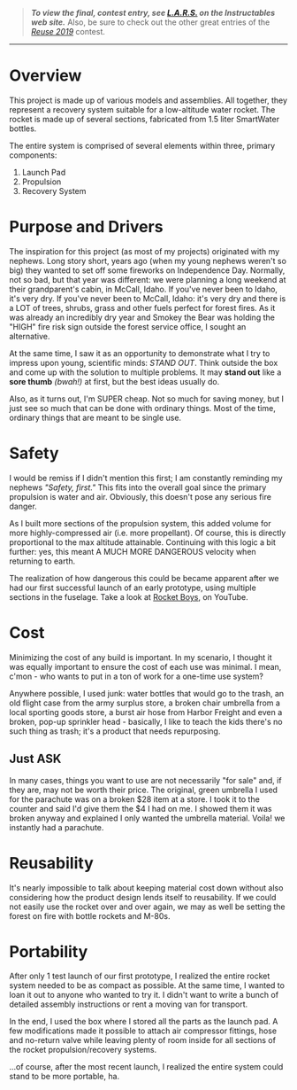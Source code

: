  > _**To view the final, contest entry, see [L.A.R.S.](https://www.instructables.com/id/LARS/) on the Instructables web site.**_
 > Also, be sure to check out the other great entries of the [_Reuse 2019_](https://www.instructables.com/contest/reuse2019/) contest.
 -----
 
# Overview
This project is made up of various models and assemblies. All together, they represent a recovery system suitable for a low-altitude water rocket. The rocket is made up of several sections, fabricated from 1.5 liter SmartWater bottles.

The entire system is comprised of several elements within three, primary components:

 1. Launch Pad
 2. Propulsion
 3. Recovery System

# Purpose and Drivers
The inspiration for this project (as most of my projects) originated with my nephews. Long story short, years ago (when my young nephews weren't so big) they wanted to set off some fireworks on Independence Day. Normally, not so bad, but that year was different: we were planning a long weekend at their grandparent's cabin, in McCall, Idaho. If you've never been to Idaho, it's very dry. If you've never been to McCall, Idaho: it's very dry and there is a LOT of trees, shrubs, grass and other fuels perfect for forest fires. As it was already an incredibly dry year and Smokey the Bear was holding the "HIGH" fire risk sign outside the forest service office, I sought an alternative.

At the same time, I saw it as an opportunity to demonstrate what I try to impress upon young, scientific minds: _STAND OUT_. Think outside the box and come up with the solution to multiple problems. It may **stand out** like a **sore thumb** _(bwah!)_ at first, but the best ideas usually do.

Also, as it turns out, I'm SUPER cheap. Not so much for saving money, but I just see so much that can be done with ordinary things. Most of the time, ordinary things that are meant to be single use.

# Safety
I would be remiss if I didn't mention this first; I am constantly reminding my nephews _"Safety, first."_ This fits into the overall goal since the primary propulsion is water and air. Obviously, this doesn't pose any serious fire danger.

As I built more sections of the propulsion system, this added volume for more highly-compressed air (i.e. more propellant). Of course, this is directly proportional to the max altitude attainable. Continuing with this logic a bit further: yes, this meant A MUCH MORE DANGEROUS velocity when returning to earth.

The realization of how dangerous this could be became apparent after we had our first successful launch of an early prototype, using multiple sections in the fuselage. Take a look at [Rocket Boys](https://youtu.be/IMSguzAelvk?t=20s), on YouTube.

# Cost
Minimizing the cost of any build is important. In my scenario, I thought it was equally important to ensure the cost of each use was minimal. I mean, c'mon - who wants to put in a ton of work for a one-time use system?

Anywhere possible, I used junk: water bottles that would go to the trash, an old flight case from the army surplus store, a broken chair umbrella from a local sporting goods store, a burst air hose from Harbor Freight and even a broken, pop-up sprinkler head - basically, I like to teach the kids there's no such thing as trash; it's a product that needs repurposing.

## Just ASK
In many cases, things you want to use are not necessarily "for sale" and, if they are, may not be worth their price.  The original, green umbrella I used for the parachute was on a broken $28 item at a store. I took it to the counter and said I'd give them the $4 I had on me. I showed them it was broken anyway and explained I only wanted the umbrella material. Voila! we instantly had a parachute.

# Reusability
It's nearly impossible to talk about keeping material cost down without also considering how the product design lends itself to reusability. If we could not easily use the rocket over and over again, we may as well be setting the forest on fire with bottle rockets and M-80s.

# Portability
After only 1 test launch of our first prototype, I realized the entire rocket system needed to be as compact as possible. At the same time, I wanted to loan it out to anyone who wanted to try it. I didn't want to write a bunch of detailed assembly instructions or rent a moving van for transport.

In the end, I used the box where I stored all the parts as the launch pad. A few modifications made it possible to attach air compressor fittings, hose and no-return valve while leaving plenty of room inside for all sections of the rocket propulsion/recovery systems.

...of course, after the most recent launch, I realized the entire system could stand to be more portable, ha.
